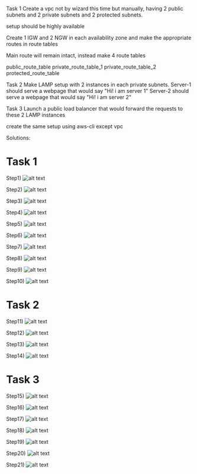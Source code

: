 Task 1
Create a vpc not by wizard this time but manually, having 2 public subnets and 2 private subnets and 2 protected subnets.

setup should be highly available

Create 1 IGW and 2 NGW in each availability zone and make the appropriate routes in route tables

Main route will remain intact, instead make 4 route tables

public_route_table
private_route_table_1
private_route_table_2
protected_route_table

Task 2
Make LAMP setup with 2 instances in each private subnets.
Server-1 should serve a webpage that would say "Hi! i am server 1"
Server-2 should serve a webpage that would say "Hi! i am server 2"

Task 3
Launch a public load balancer that would forward the requests to these 2 LAMP instances

create the same setup using aws-cli except vpc

Solutions:

# Task 1

Step1)
![alt text](https://github.com/helloekansh/opstree/blob/master/Media/Day%202/1.png)

Step2)
![alt text](https://github.com/helloekansh/opstree/blob/master/Media/Day%202/2.png)

Step3)
![alt text](https://github.com/helloekansh/opstree/blob/master/Media/Day%202/3.png)

Step4)
![alt text](https://github.com/helloekansh/opstree/blob/master/Media/Day%202/4.png)

Step5)
![alt text](https://github.com/helloekansh/opstree/blob/master/Media/Day%202/5.png)

Step6)
![alt text](https://github.com/helloekansh/opstree/blob/master/Media/Day%202/6.png)

Step7)
![alt text](https://github.com/helloekansh/opstree/blob/master/Media/Day%202/7.png)

Step8)
![alt text](https://github.com/helloekansh/opstree/blob/master/Media/Day%202/8.png)

Step9)
![alt text](https://github.com/helloekansh/opstree/blob/master/Media/Day%202/9.png)

Step10)
![alt text](https://github.com/helloekansh/opstree/blob/master/Media/Day%202/10.png)

# Task 2

Step11)
![alt text](https://github.com/helloekansh/opstree/blob/master/Media/Day%202/11.png)

Step12)
![alt text](https://github.com/helloekansh/opstree/blob/master/Media/Day%202/12.png)

Step13)
![alt text](https://github.com/helloekansh/opstree/blob/master/Media/Day%202/13.png)

Step14)
![alt text](https://github.com/helloekansh/opstree/blob/master/Media/Day%202/14.png)

# Task 3

Step15)
![alt text](https://github.com/helloekansh/opstree/blob/master/Media/Day%202/15.png)

Step16)
![alt text](https://github.com/helloekansh/opstree/blob/master/Media/Day%202/16.png)

Step17)
![alt text](https://github.com/helloekansh/opstree/blob/master/Media/Day%202/17.png)

Step18)
![alt text](https://github.com/helloekansh/opstree/blob/master/Media/Day%202/18.png)

Step19)
![alt text](https://github.com/helloekansh/opstree/blob/master/Media/Day%202/19.png)

Step20)
![alt text](https://github.com/helloekansh/opstree/blob/master/Media/Day%202/20.png)

Step21)
![alt text](https://github.com/helloekansh/opstree/blob/master/Media/Day%202/21.png)

